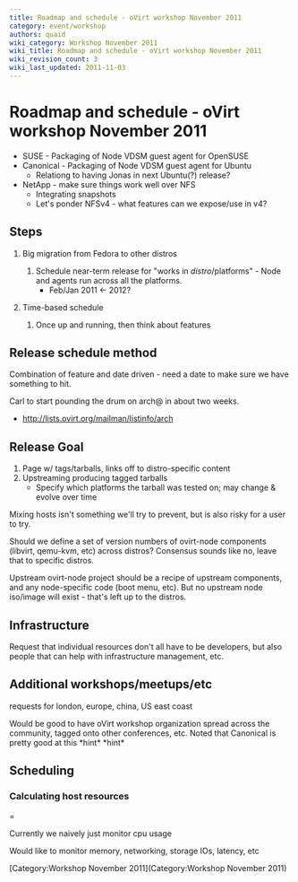 ```yaml
---
title: Roadmap and schedule - oVirt workshop November 2011
category: event/workshop
authors: quaid
wiki_category: Workshop November 2011
wiki_title: Roadmap and schedule - oVirt workshop November 2011
wiki_revision_count: 3
wiki_last_updated: 2011-11-03
---
```


# Roadmap and schedule - oVirt workshop November 2011

*   SUSE - Packaging of Node VDSM guest agent for OpenSUSE
*   Canonical - Packaging of Node VDSM guest agent for Ubuntu
    -   Relationg to having Jonas in next Ubuntu(?) release?
*   NetApp - make sure things work well over NFS
    -   Integrating snapshots
    -   Let's ponder NFSv4 - what features can we expose/use in v4?

## Steps

1.  Big migration from Fedora to other distros
    1.  Schedule near-term release for "works in $distro/$platforms" - Node and agents run across all the platforms.
        -   Feb/Jan 2011 <- 2012?

2.  Time-based schedule
    1.  Once up and running, then think about features

## Release schedule method

Combination of feature and date driven - need a date to make sure we have something to hit.

Carl to start pounding the drum on arch@ in about two weeks.

*   <http://lists.ovirt.org/mailman/listinfo/arch>

## Release Goal

1.  Page w/ tags/tarballs, links off to distro-specific content
2.  Upstreaming producing tagged tarballs
    -   Specify which platforms the tarball was tested on; may change & evolve over time

Mixing hosts isn't something we'll try to prevent, but is also risky for a user to try.

Should we define a set of version numbers of ovirt-node components (libvirt, qemu-kvm, etc) across distros? Consensus sounds like no, leave that to specific distros.

Upstream ovirt-node project should be a recipe of upstream components, and any node-specific code (boot menu, etc). But no upstream node iso/image will exist - that's left up to the distros.

## Infrastructure

Request that individual resources don't all have to be developers, but also people that can help with infrastructure management, etc.

## Additional workshops/meetups/etc

requests for london, europe, china, US east coast

Would be good to have oVirt workshop organization spread across the community, tagged onto other conferences, etc. Noted that Canonical is pretty good at this \*hint\* \*hint\*

## Scheduling

### Calculating host resources

=

Currently we naively just monitor cpu usage

Would like to monitor memory, networking, storage IOs, latency, etc

[Category:Workshop November 2011](Category:Workshop November 2011)
